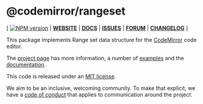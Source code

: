 # @codemirror/rangeset

[ [![NPM version](https://img.shields.io/npm/v/@codemirror/next.svg)](https://www.npmjs.org/package/@codemirror/rangeset) | [**WEBSITE**](https://codemirror.net/6/) | [**DOCS**](https://codemirror.net/6/docs/ref/#rangeset) | [**ISSUES**](https://github.com/codemirror/codemirror.next/issues) | [**FORUM**](https://discuss.codemirror.net/c/next/) | [**CHANGELOG**](https://github.com/codemirror/rangeset/blob/main/CHANGELOG.md) ]

This package implements Range set data structure for the
[CodeMirror](https://codemirror.net/6/) code editor.

The [project page](https://codemirror.net/6/) has more information, a
number of [examples](https://codemirror.net/6/examples/) and the
[documentation](https://codemirror.net/6/docs/).

This code is released under an
[MIT license](https://github.com/codemirror/rangeset/tree/main/LICENSE).

We aim to be an inclusive, welcoming community. To make that explicit,
we have a [code of
conduct](http://contributor-covenant.org/version/1/1/0/) that applies
to communication around the project.
